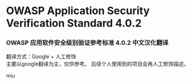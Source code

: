 # OWASP Application Security Verification Standard 4.0.2
### OWASP 应用软件安全级别验证参考标准 4.0.2 中文汉化翻译
翻译方式：Google + 人工修饰  
主要以google翻译为主，仅供参考。
后续个人使用到的项目会再人工修饰描述。

miu 
